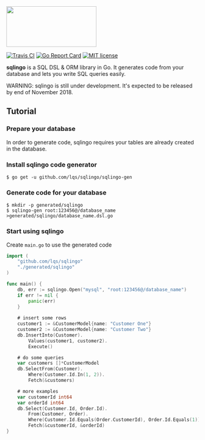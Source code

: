 <img src="https://raw.githubusercontent.com/lqs/sqlingo/master/logo.png" width="236" height="106">

[![Travis CI](https://travis-ci.org/lqs/sqlingo.svg?branch=master)](https://travis-ci.org/lqs/sqlingo)
[![Go Report Card](https://goreportcard.com/badge/github.com/lqs/sqlingo)](https://goreportcard.com/report/github.com/lqs/sqlingo)
[![MIT license](http://img.shields.io/badge/license-MIT-brightgreen.svg)](http://opensource.org/licenses/MIT)

**sqlingo** is a SQL DSL & ORM library in Go. It generates code from your database and lets you write SQL queries easily.

WARNING: sqlingo is still under development. It's expected to be released by end of November 2018.

## Tutorial

### Prepare your database
In order to generate code, sqlingo requires your tables are already created in the database.

### Install sqlingo code generator
```
$ go get -u github.com/lqs/sqlingo/sqlingo-gen
```

### Generate code for your database
```
$ mkdir -p generated/sqlingo
$ sqlingo-gen root:123456@/database_name >generated/sqlingo/database_name.dsl.go
```

### Start using sqlingo
Create `main.go` to use the generated code
```go
import (
    "github.com/lqs/sqlingo"
    "./generated/sqlingo"
)

func main() {
    db, err := sqlingo.Open("mysql", "root:123456@/database_name")
    if err != nil {
        panic(err)
    }
    
    # insert some rows
    customer1 := &CustomerModel{name: "Customer One"}
    customer2 := &CustomerModel{name: "Customer Two"}
    db.InsertInto(Customer).
        Values(customer1, customer2).
        Execute()

    # do some queries
    var customers []*CustomerModel
    db.SelectFrom(Customer).
        Where(Customer.Id.In(1, 2)).
        Fetch(&customers)

    # more examples
    var customerId int64
    var orderId int64
    db.Select(Customer.Id, Order.Id).
        From(Customer, Order).
        Where(Customer.Id.Equals(Order.CustomerId), Order.Id.Equals(1)).
        Fetch(&customerId, &orderId)
}
```
